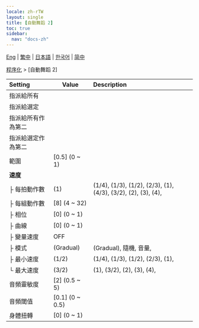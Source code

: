 ```yaml
---
locale: zh-rTW
layout: single
title: [自動舞蹈 2]
toc: true
sidebar:
  nav: "docs-zh"
---
```

[Eng](/dancexr/menu/2025.4/motion/auto_dance_2) | [繁中](/tw/dancexr/menu/2025.4/motion/auto_dance_2) | [日本語](/jp/dancexr/menu/2025.4/motion/auto_dance_2) | [한국어](/kr/dancexr/menu/2025.4/motion/auto_dance_2) | [简中](/zh/dancexr/menu/2025.4/motion/auto_dance_2)

[程序化](../menu#程序化) > [自動舞蹈 2]



| Setting | Value | Description |
| :--- | --- | :--- |
| 指派給所有 || 
| 指派給選定 || 
| 指派給所有作為第二 || 
| 指派給選定作為第二 || 
| 範圍 | [0.5] (0 ~ 1) | 
| **速度** | | 
| ├&nbsp;每拍動作數 | (1) | (1/4), (1/3), (1/2), (2/3), (1), (4/3), (3/2), (2), (3), (4), 
| ├&nbsp;每組動作數 | [8] (4 ~ 32) | 
| ├&nbsp;相位 | [0] (0 ~ 1) | 
| ├&nbsp;曲線 | [0] (0 ~ 1) | 
| ├&nbsp;變量速度 | OFF | 
| ├&nbsp;模式 | (Gradual) | (Gradual), 隨機, 音量, 
| ├&nbsp;最小速度 | (1/2) | (1/4), (1/3), (1/2), (2/3), (1), 
| └&nbsp;最大速度 | (3/2) | (1), (3/2), (2), (3), (4), 
| 音頻靈敏度 | [2] (0.5 ~ 5) | 
| 音頻閾值 | [0.1] (0 ~ 0.5) | 
| 身體扭轉 | [0] (0 ~ 1) | 
